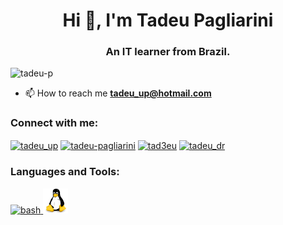 <h1 align="center">Hi 👋, I'm Tadeu Pagliarini</h1>
<h3 align="center">An IT learner from Brazil.</h3>

<p align="left"> <img src="https://komarev.com/ghpvc/?username=tadeu-p&label=Profile%20views&color=0e75b6&style=flat" alt="tadeu-p" /> </p>

- 📫 How to reach me **tadeu_up@hotmail.com**

<h3 align="left">Connect with me:</h3>
<p align="left">
<a href="https://twitter.com/tadeu_up" target="blank"><img align="center" src="https://raw.githubusercontent.com/rahuldkjain/github-profile-readme-generator/master/src/images/icons/Social/twitter.svg" alt="tadeu_up" height="30" width="40" /></a>
<a href="https://linkedin.com/in/tadeu-pagliarini" target="blank"><img align="center" src="https://raw.githubusercontent.com/rahuldkjain/github-profile-readme-generator/master/src/images/icons/Social/linked-in-alt.svg" alt="tadeu-pagliarini" height="30" width="40" /></a>
<a href="https://fb.com/tad3eu" target="blank"><img align="center" src="https://raw.githubusercontent.com/rahuldkjain/github-profile-readme-generator/master/src/images/icons/Social/facebook.svg" alt="tad3eu" height="30" width="40" /></a>
<a href="https://instagram.com/tadeu_dr" target="blank"><img align="center" src="https://raw.githubusercontent.com/rahuldkjain/github-profile-readme-generator/master/src/images/icons/Social/instagram.svg" alt="tadeu_dr" height="30" width="40" /></a>
</p>

<h3 align="left">Languages and Tools:</h3>
<p align="left"> <a href="https://www.gnu.org/software/bash/" target="_blank" rel="noreferrer"> <img src="https://www.vectorlogo.zone/logos/gnu_bash/gnu_bash-icon.svg" alt="bash" width="40" height="40"/> </a> <a href="https://www.linux.org/" target="_blank" rel="noreferrer"> <img src="https://raw.githubusercontent.com/devicons/devicon/master/icons/linux/linux-original.svg" alt="linux" width="40" height="40"/> </a> </p>
<!---
tadeu-p/tadeu-p is a ✨ special ✨ repository because its `README.md` (this file) appears on your GitHub profile.
You can click the Preview link to take a look at your changes.
--->
